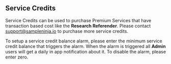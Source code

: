 ## Service Credits

Service Credits can be used to purchase Premium Services that have transaction based cost like the **Research Referender**. Please contact support@sampleninja.io to purchase more service credits.

To setup a service credit balance alarm, please enter the minimum service credit balance that triggers the alarm. When the alarm is triggered all **Admin** users will get a daily in app notification about it. To disable the alarm, please enter zero.
